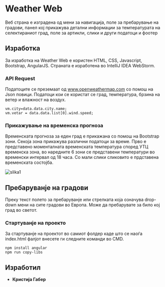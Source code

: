# Weather Web

Веб страна е изградена од мени за навигација, поле за пребарување на градови, панел кој прикажува детални информации за температурата на селектираниот град, поле за артикли, слики и други податоци и фоотер

## Изработка

За изработка на Weather Web е користен HTML, CSS, Javascript, Bootstrap, AngularJS. Страната е изработена во IntelliJ IDEA WebStorm.

### API Request

Податоците се преземаат од www.openweathermap.com со помош на Json повици. Податоци кои се користат се град, температура, брзина на ветер и влажност на воздух.

```
vm.city=data.data.city.name;
vm.vetar = data.data.list[0].wind.speed;
```

### Прикажување на временска прогноза

Временската прогноза за еден град е прикажана со помош на Bootstrap зони. Секоја зона прикажува различни податоци за време. Прво е представено моменталната временската температура според УТЦ временска зона, во наредните 6 зони се представени температури во временски интервал од 18 часа. Со мали слики сликовито е прдставена временската состојба.

![slika1](https://user-images.githubusercontent.com/33635431/59307576-14503400-8c9f-11e9-8ee0-96af0ca29afa.PNG)

## Пребаруванје на градови

Преку текст полето за пребаруванје или стрелката која означува drop-down мени на сите градови во Европа. Може да пребарувате за било кој град во светот.

### Стартуванје на проекто

За стартуванје на проектот во самиот фолдер каде што се наоѓа index.html фалјот внесете ги следните команди во CMD.

```
npm install angular
npm run copy-libs
```

## Изработил

* **Кристија Габер** 


